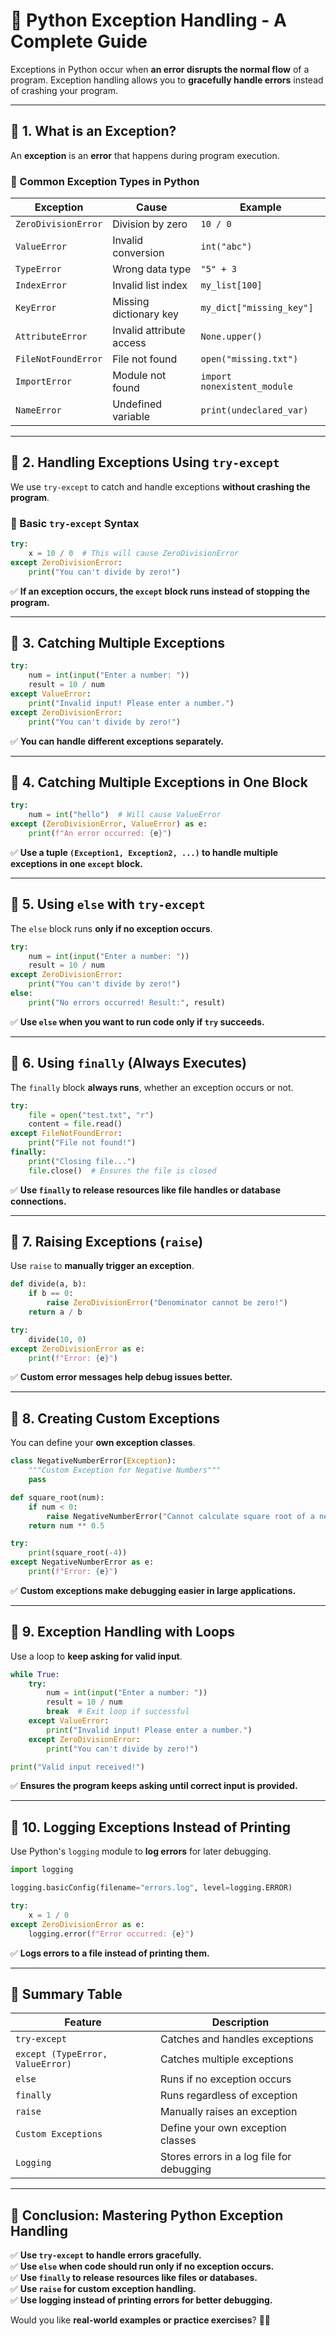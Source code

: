 # **🚀 Python Exception Handling - A Complete Guide**

Exceptions in Python occur when **an error disrupts the normal flow** of a program. Exception handling allows you to **gracefully handle errors** instead of crashing your program.

---

## **📌 1. What is an Exception?**

An **exception** is an **error** that happens during program execution.

### **🔹 Common Exception Types in Python**

| **Exception**       | **Cause**                | **Example**                 |
| ------------------- | ------------------------ | --------------------------- |
| `ZeroDivisionError` | Division by zero         | `10 / 0`                    |
| `ValueError`        | Invalid conversion       | `int("abc")`                |
| `TypeError`         | Wrong data type          | `"5" + 3`                   |
| `IndexError`        | Invalid list index       | `my_list[100]`              |
| `KeyError`          | Missing dictionary key   | `my_dict["missing_key"]`    |
| `AttributeError`    | Invalid attribute access | `None.upper()`              |
| `FileNotFoundError` | File not found           | `open("missing.txt")`       |
| `ImportError`       | Module not found         | `import nonexistent_module` |
| `NameError`         | Undefined variable       | `print(undeclared_var)`     |

---

## **📌 2. Handling Exceptions Using `try-except`**

We use `try-except` to catch and handle exceptions **without crashing the program**.

### **🔹 Basic `try-except` Syntax**

```python
try:
    x = 10 / 0  # This will cause ZeroDivisionError
except ZeroDivisionError:
    print("You can't divide by zero!")
```

✅ **If an exception occurs, the `except` block runs instead of stopping the program.**

---

## **📌 3. Catching Multiple Exceptions**

```python
try:
    num = int(input("Enter a number: "))
    result = 10 / num
except ValueError:
    print("Invalid input! Please enter a number.")
except ZeroDivisionError:
    print("You can't divide by zero!")
```

✅ **You can handle different exceptions separately.**

---

## **📌 4. Catching Multiple Exceptions in One Block**

```python
try:
    num = int("hello")  # Will cause ValueError
except (ZeroDivisionError, ValueError) as e:
    print(f"An error occurred: {e}")
```

✅ **Use a tuple `(Exception1, Exception2, ...)` to handle multiple exceptions in one `except` block.**

---

## **📌 5. Using `else` with `try-except`**

The `else` block runs **only if no exception occurs**.

```python
try:
    num = int(input("Enter a number: "))
    result = 10 / num
except ZeroDivisionError:
    print("You can't divide by zero!")
else:
    print("No errors occurred! Result:", result)
```

✅ **Use `else` when you want to run code only if `try` succeeds.**

---

## **📌 6. Using `finally` (Always Executes)**

The `finally` block **always runs**, whether an exception occurs or not.

```python
try:
    file = open("test.txt", "r")
    content = file.read()
except FileNotFoundError:
    print("File not found!")
finally:
    print("Closing file...")
    file.close()  # Ensures the file is closed
```

✅ **Use `finally` to release resources like file handles or database connections.**

---

## **📌 7. Raising Exceptions (`raise`)**

Use `raise` to **manually trigger an exception**.

```python
def divide(a, b):
    if b == 0:
        raise ZeroDivisionError("Denominator cannot be zero!")
    return a / b

try:
    divide(10, 0)
except ZeroDivisionError as e:
    print(f"Error: {e}")
```

✅ **Custom error messages help debug issues better.**

---

## **📌 8. Creating Custom Exceptions**

You can define your **own exception classes**.

```python
class NegativeNumberError(Exception):
    """Custom Exception for Negative Numbers"""
    pass

def square_root(num):
    if num < 0:
        raise NegativeNumberError("Cannot calculate square root of a negative number!")
    return num ** 0.5

try:
    print(square_root(-4))
except NegativeNumberError as e:
    print(f"Error: {e}")
```

✅ **Custom exceptions make debugging easier in large applications.**

---

## **📌 9. Exception Handling with Loops**

Use a loop to **keep asking for valid input**.

```python
while True:
    try:
        num = int(input("Enter a number: "))
        result = 10 / num
        break  # Exit loop if successful
    except ValueError:
        print("Invalid input! Please enter a number.")
    except ZeroDivisionError:
        print("You can't divide by zero!")

print("Valid input received!")
```

✅ **Ensures the program keeps asking until correct input is provided.**

---

## **📌 10. Logging Exceptions Instead of Printing**

Use Python's `logging` module to **log errors** for later debugging.

```python
import logging

logging.basicConfig(filename="errors.log", level=logging.ERROR)

try:
    x = 1 / 0
except ZeroDivisionError as e:
    logging.error(f"Error occurred: {e}")
```

✅ **Logs errors to a file instead of printing them.**

---

## **📌 Summary Table**

| **Feature**                      | **Description**                           |
| -------------------------------- | ----------------------------------------- |
| `try-except`                     | Catches and handles exceptions            |
| `except (TypeError, ValueError)` | Catches multiple exceptions               |
| `else`                           | Runs if no exception occurs               |
| `finally`                        | Runs regardless of exception              |
| `raise`                          | Manually raises an exception              |
| `Custom Exceptions`              | Define your own exception classes         |
| `Logging`                        | Stores errors in a log file for debugging |

---

## **🎯 Conclusion: Mastering Python Exception Handling**

✅ **Use `try-except` to handle errors gracefully.**  
✅ **Use `else` when code should run only if no exception occurs.**  
✅ **Use `finally` to release resources like files or databases.**  
✅ **Use `raise` for custom exception handling.**  
✅ **Use logging instead of printing errors for better debugging.**

Would you like **real-world examples or practice exercises**? 🚀🐍
